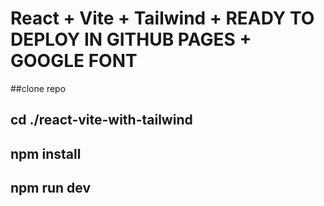 # React + Vite + Tailwind + READY TO DEPLOY IN GITHUB PAGES + GOOGLE FONT

##clone repo
## cd ./react-vite-with-tailwind
## npm install
## npm run dev



